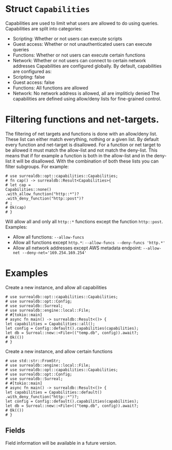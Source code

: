 # Struct `Capabilities`

Capabilities are used to limit what users are allowed to do using queries.
Capabilities are split into categories:
- Scripting: Whether or not users can execute scripts
- Guest access: Whether or not unauthenticated users can execute queries
- Functions: Whether or not users can execute certain functions
- Network: Whether or not users can connect to certain network addresses
Capabilities are configured globally. By default, capabilities are configured as:
- Scripting: false
- Guest access: false
- Functions: All functions are allowed
- Network: No network address is allowed, all are impliticly denied
The capabilities are defined using allow/deny lists for fine-grained control.
# Filtering functions and net-targets.
The filtering of net targets and functions is done with an allow/deny list.
These list can either match everything, nothing or a given list.
By default every function and net-target is disallowed. For a function or net target to be
allowed it must match the allow-list and not match the deny-list. This means that if for
example a function is both in the allow-list and in the deny-list it will be disallowed.
With the combination of both these lists you can filter subgroups. For example:
```
# use surrealdb::opt::capabilities::Capabilities;
# fn cap() -> surrealdb::Result<Capabilities>{
# let cap =
Capabilities::none()
.with_allow_function("http::*")?
.with_deny_function("http::post")?
# ;
# Ok(cap)
# }
```
Will allow all and only all `http::*` functions except the function `http::post`.
Examples:
- Allow all functions: `--allow-funcs`
- Allow all functions except `http.*`: `--allow-funcs --deny-funcs 'http.*'`
- Allow all network addresses except AWS metadata endpoint: `--allow-net --deny-net='169.254.169.254'`
# Examples
Create a new instance, and allow all capabilities
```ignore
# use surrealdb::opt::capabilities::Capabilities;
# use surrealdb::opt::Config;
# use surrealdb::Surreal;
# use surrealdb::engine::local::File;
# #[tokio::main]
# async fn main() -> surrealdb::Result<()> {
let capabilities = Capabilities::all();
let config = Config::default().capabilities(capabilities);
let db = Surreal::new::<File>(("temp.db", config)).await?;
# Ok(())
# }
```
Create a new instance, and allow certain functions
```ignore
# use std::str::FromStr;
# use surrealdb::engine::local::File;
# use surrealdb::opt::capabilities::Capabilities;
# use surrealdb::opt::Config;
# use surrealdb::Surreal;
# #[tokio::main]
# async fn main() -> surrealdb::Result<()> {
let capabilities = Capabilities::default()
.with_deny_function("http::*")?;
let config = Config::default().capabilities(capabilities);
let db = Surreal::new::<File>(("temp.db", config)).await?;
# Ok(())
# }
```

## Fields

Field information will be available in a future version.


